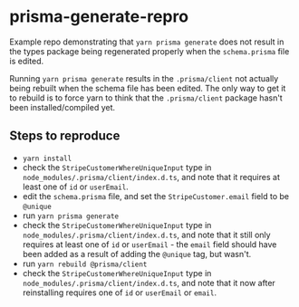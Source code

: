 # prisma-generate-repro

Example repo demonstrating that `yarn prisma generate` does not result in the types package being regenerated properly when the `schema.prisma` file is edited.

Running `yarn prisma generate` results in the `.prisma/client` not actually being rebuilt when the schema file has been edited. The only way to get it to rebuild is to force yarn to think that the `.prisma/client` package hasn't been installed/compiled yet.

## Steps to reproduce

- `yarn install`
- check the `StripeCustomerWhereUniqueInput` type in `node_modules/.prisma/client/index.d.ts`, and note that it requires at least one of `id` or `userEmail`.
- edit the `schema.prisma` file, and set the `StripeCustomer.email` field to be `@unique`
- run `yarn prisma generate`
- check the `StripeCustomerWhereUniqueInput` type in `node_modules/.prisma/client/index.d.ts`, and note that it still only requires at least one of `id` or `userEmail` - the `email` field should have been added as a result of adding the `@unique` tag, but wasn't.
- run `yarn rebuild @prisma/client`
- check the `StripeCustomerWhereUniqueInput` type in `node_modules/.prisma/client/index.d.ts`, and note that it now after reinstalling requires one of `id` or `userEmail` or `email`.
